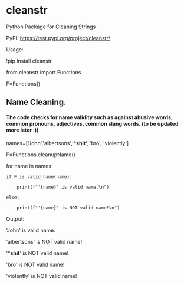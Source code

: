 # cleanstr
Python Package for Cleaning Strings

PyPI: https://test.pypi.org/project/cleanstr/

Usage:

!pip install cleanstr

from cleanstr import Functions

F=Functions()

## Name Cleaning. 

#### The code checks for name validity such as against abusive words, common pronouns, adjectives, common slang words. (to be updated more later :))

names=['John','albertsons','***shit**', 'bro', 'violently']

F=Functions.cleanupName()

for name in names:

    if F.is_valid_name(name):

        print(f"'{name}' is valid name.\n")
        
    else:
    
        print(f"'{name}' is NOT valid name!\n")


Output:

'John' is valid name.

'albertsons' is NOT valid name!

'***shit**' is NOT valid name!

'bro' is NOT valid name!

'violently' is NOT valid name!
